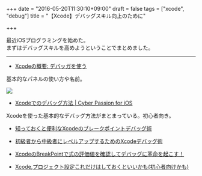 +++
date = "2016-05-20T11:30:10+09:00"
draft = false
tags = ["xcode", "debug"]
title = "【Xcode】デバッグスキル向上のために"

+++

最近iOSプログラミングを始めた。  
まずはデバッグスキルを高めようということでまとめました。

<hr>

- [Xcodeの概要: デバッガを使う](https://developer.apple.com/jp/documentation/ToolsLanguages/Conceptual/Xcode_Overview/Debugging/UsingtheDebugger.html)

基本的なパネルの使い方や名前。

![](https://developer.apple.com/jp/documentation/ToolsLanguages/Conceptual/Xcode_Overview/Art/XC_O_DebugArea_2x.png)


- [Xcodeでのデバッグ方法 | Cyber Passion for iOS](http://blogios.stack3.net/archives/776)

Xcodeを使った基本的なデバッグ方法がまとまっている。初心者向き。

- [知っておくと便利なXcodeのブレークポイントデバッグ術](http://qiita.com/caesar_cat/items/f03e37c543d3059e8776)

- [初級者から中級者にレベルアップするためのXcodeデバッグ術](http://himaratsu.hatenablog.com/entry/xcodedebug)

- [XcodeのBreakPointで式の評価値を確認してデバッグに革命を起こす！](http://qiita.com/Kta-M/items/b8f6f74b3288611e7536)

- [Xcode,プロジェクト設定これだけはしておくといいかも(初心者向けかも)](http://qiita.com/ppengotsu/items/3862e5bd7fb2129b2a56)
